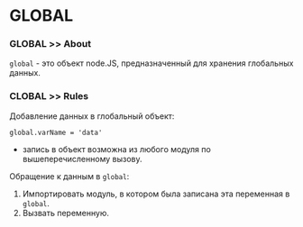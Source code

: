# GLOBAL

### GLOBAL >> About
`global` - это объект node.JS, предназначенный для хранения глобальных данных.

### CLOBAL >> Rules
Добавление данных в глобальный объект:

```
global.varName = 'data'
```
- запись в объект возможна из любого модуля по вышеперечисленному вызову.

Обращение к данным в `global`:
1. Импортировать модуль, в котором была записана эта переменная в `global`.
1. Вызвать переменную.